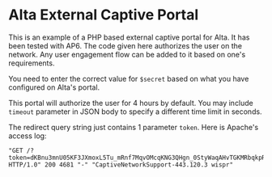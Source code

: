 # Alta External Captive Portal

This is an example of a PHP based external captive portal for Alta. It has been tested with AP6. The code given here authorizes the user on the network. Any user engagement flow can be added to it based on one's requirements.

You need to enter the correct value for `$secret` based on what you have configured on Alta's portal.

This portal will authorize the user for 4 hours by default. You may include `timeout` parameter in JSON body to specify a different time limit in seconds. 

The redirect query string just contains 1 parameter `token`. Here is Apache's access log:

```
"GET /?token=dKBnu3mnU05KF3JXmoxL5Tu_mRnf7MqvOMcqKNG3QHgn_0StyWaqAHvTGKMRbqkpRlJW1Ix_qJJ9bQweDmsn9j8UYoOL1HpjlJZUxscf6MM2YAry7zM6mFL8T_qc0kr5XCumfYflkkNnEQ HTTP/1.0" 200 4681 "-" "CaptiveNetworkSupport-443.120.3 wispr"
```
